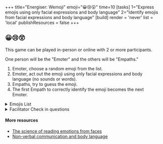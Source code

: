 +++
title="Energiser: Wemoji"
emoji="😀😢😲"
time=10
[tasks]
    1="Express emojis using only facial expressions and body language"
    2="Identify emojis from facial expressions and body language"
[build]
  render = 'never'
  list = 'local'
  publishResources = false
+++

## 😀😢😲

This game can be played in-person or online with 2 or more participants.

One person will be the "Emoter" and the others will be "Empaths."

1. Emoter, choose a random emoji from the list.
1. Emoter, act out the emoji using only facial expressions and body language (no sounds or words).
1. Empaths, try to guess the emoji.
1. The first Empath to correctly identify the emoji becomes the next Emoter.

<details><summary>Emojis List</summary>

❤️ Red Heart \
😭 Loudly Crying Face \
💀 Skull \
🔥 Fire \
🫶 Heart Hands \
✅ Check Mark Button \
✨ Sparkles \
😂 Face with Tears of Joy \
😊 Smiling Face with Smiling Eyes \
⭐ Star \
🥹 Face Holding Back Tears \
🫡 Saluting Face \
🙏 Folded Hands \
🤍 White Heart \
👀 Eyes \
🫂 People Hugging \
🩷 Pink Heart \
🫠 Melting Face \
❤️‍🩹 Mending Heart \
✔️ Check Mark \
😍 Smiling Face with Heart-Eyes \
🦴 Bone \
🗿 Moai \
👍 Thumbs Up \
❤️‍🔥 Heart on Fire \
😔 Pensive Face \
🫵 Index Pointing at the Viewer \
👑 Crown

~ From [emojipedia Most Popular Emojis 2024](https://emojipedia.org/)

</details>

<details><summary>Facilitator Check in questions</summary>

Guide participants to reflect on emotional expression and recognition:

- What was most challenging about expressing without words?
- Which emoji were easiest to express, or read? Which were most difficult?
- How does this exercise relate to reading people in real-life situations?
</details>

#### More resources

- [The science of reading emotions from faces](https://www.apa.org/science/about/psa/2011/05/facial-expressions)
- [Non-verbal communication and body language](https://www.helpguide.org/articles/relationships-communication/nonverbal-communication.htm)
